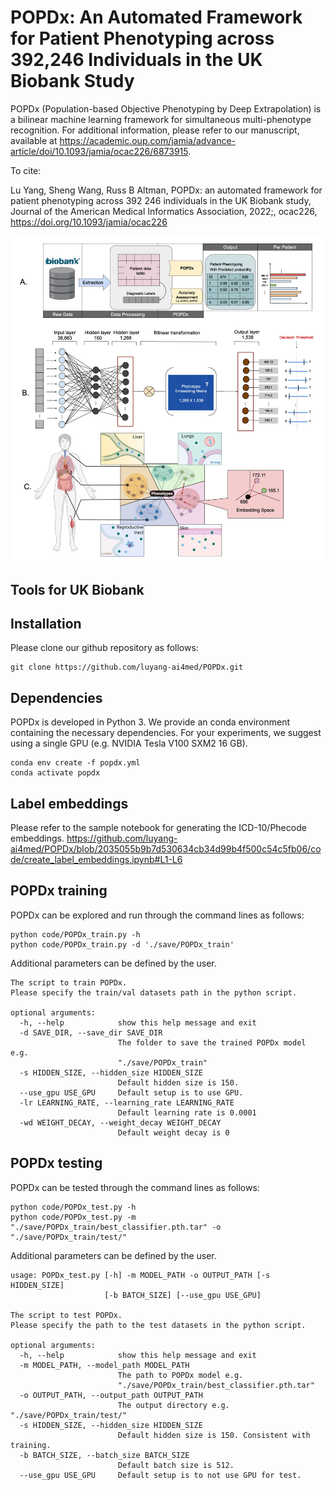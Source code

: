 # POPDx: An Automated Framework for Patient Phenotyping across 392,246 Individuals in the UK Biobank Study 
POPDx (Population-based Objective Phenotyping by Deep Extrapolation) is a bilinear machine learning framework for simultaneous multi-phenotype recognition. For additional information, please refer to our manuscript, available at https://academic.oup.com/jamia/advance-article/doi/10.1093/jamia/ocac226/6873915. 

To cite: 

Lu Yang, Sheng Wang, Russ B Altman, POPDx: an automated framework for patient phenotyping across 392 246 individuals in the UK Biobank study, Journal of the American Medical Informatics Association, 2022;, ocac226, https://doi.org/10.1093/jamia/ocac226


<img src="blob/overview.jpg" width="600" >

## Tools for UK Biobank

## Installation
Please clone our github repository as follows:
```
git clone https://github.com/luyang-ai4med/POPDx.git
```
## Dependencies
POPDx is developed in Python 3. We provide an conda environment containing the necessary dependencies. 
For your experiments, we suggest using a single GPU (e.g. NVIDIA Tesla V100 SXM2 16 GB). 
```
conda env create -f popdx.yml
conda activate popdx
```
## Label embeddings 
Please refer to the sample notebook for generating the ICD-10/Phecode embeddings. 
https://github.com/luyang-ai4med/POPDx/blob/2035055b9b7d530634cb34d99b4f500c54c5fb06/code/create_label_embeddings.ipynb#L1-L6

## POPDx training
POPDx can be explored and run through the command lines as follows: 
```
python code/POPDx_train.py -h
python code/POPDx_train.py -d './save/POPDx_train' 
```
Additional parameters can be defined by the user. 

```
The script to train POPDx. 
Please specify the train/val datasets path in the python script.

optional arguments:
  -h, --help            show this help message and exit
  -d SAVE_DIR, --save_dir SAVE_DIR
                        The folder to save the trained POPDx model e.g.
                        "./save/POPDx_train"
  -s HIDDEN_SIZE, --hidden_size HIDDEN_SIZE
                        Default hidden size is 150.
  --use_gpu USE_GPU     Default setup is to use GPU.
  -lr LEARNING_RATE, --learning_rate LEARNING_RATE
                        Default learning rate is 0.0001
  -wd WEIGHT_DECAY, --weight_decay WEIGHT_DECAY
                        Default weight decay is 0
```
## POPDx testing
POPDx can be tested through the command lines as follows: 
```
python code/POPDx_test.py -h 
python code/POPDx_test.py -m "./save/POPDx_train/best_classifier.pth.tar" -o "./save/POPDx_train/test/"
```
Additional parameters can be defined by the user. 
```
usage: POPDx_test.py [-h] -m MODEL_PATH -o OUTPUT_PATH [-s HIDDEN_SIZE]
                     [-b BATCH_SIZE] [--use_gpu USE_GPU]

The script to test POPDx. 
Please specify the path to the test datasets in the python script.

optional arguments:
  -h, --help            show this help message and exit
  -m MODEL_PATH, --model_path MODEL_PATH
                        The path to POPDx model e.g.
                        "./save/POPDx_train/best_classifier.pth.tar"
  -o OUTPUT_PATH, --output_path OUTPUT_PATH
                        The output directory e.g. "./save/POPDx_train/test/"
  -s HIDDEN_SIZE, --hidden_size HIDDEN_SIZE
                        Default hidden size is 150. Consistent with training.
  -b BATCH_SIZE, --batch_size BATCH_SIZE
                        Default batch size is 512.
  --use_gpu USE_GPU     Default setup is to not use GPU for test.
```
